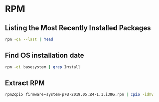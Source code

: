 # RPM

## Listing the Most Recently Installed Packages

```bash
rpm -qa --last | head
```

## Find OS installation date

```bash
rpm -qi basesystem | grep Install
```

## Extract RPM

```bash
rpm2cpio firmware-system-p70-2019.05.24-1.1.i386.rpm | cpio -idmv
```
